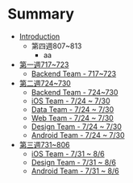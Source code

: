 # Summary

* [Introduction](README.md)
   * 第四週807~813
       * aa
* [第一週717~723](week_717_723.md)
   * [Backend Team - 717~723](backend_team_717_723.md)
* [第二週724~730](week_724_730.md)
   * [Backend Team - 724~730](backend_team_724_730.md)
   * [iOS Team - 7/24 ~ 7/30](iOS_team_724_730.md)
   * [Data Team - 7/24 ~ 7/30](data_team_724_730.md)
   * [Web Team - 7/24 ~ 7/30](web_team_724_730.md)
   * [Design Team - 7/24 ~ 7/30](design_team_-_724_~_730.md)
   * [Android Team - 7/24 ~ 7/30](android_team_-_724_~_730.md)
* [第三週731~806](di_san_zhou_731_~_806.md)
   * [iOS Team - 7/31 ~ 8/6](ios_team_-_731_~_86.md)
   * [Design Team - 7/31 ~ 8/6](design_team_-_731_~_86.md)
   * [Android Team - 7/31 ~ 8/6](androidd_team_-_731_~_86.md)

